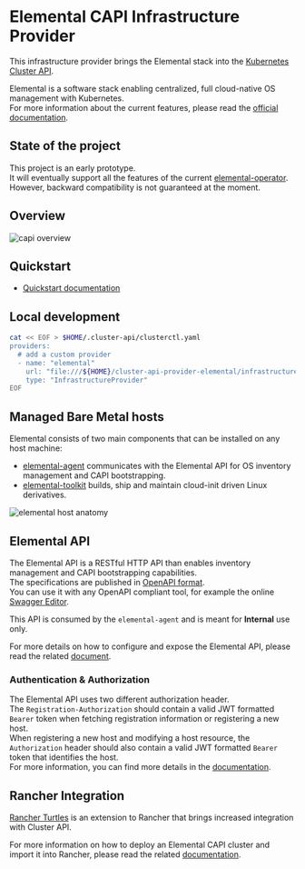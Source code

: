 # Elemental CAPI Infrastructure Provider

This infrastructure provider brings the Elemental stack into the [Kubernetes Cluster API](https://cluster-api.sigs.k8s.io/).

Elemental is a software stack enabling centralized, full cloud-native OS management with Kubernetes.  
For more information about the current features, please read the [official documentation](https://elemental.docs.rancher.com/).  

## State of the project

This project is an early prototype.  
It will eventually support all the features of the current [elemental-operator](https://github.com/rancher/elemental-operator).  
However, backward compatibility is not guaranteed at the moment.  

## Overview

![capi overview](doc/images/capi-overview.png)

## Quickstart

- [Quickstart documentation](doc/QUICKSTART.md)

## Local development

```bash
cat << EOF > $HOME/.cluster-api/clusterctl.yaml
providers:
  # add a custom provider
  - name: "elemental"
    url: "file:///${HOME}/cluster-api-provider-elemental/infrastructure-elemental/v0.0.0/infrastructure-components.yaml"
    type: "InfrastructureProvider"
EOF
```

## Managed Bare Metal hosts

Elemental consists of two main components that can be installed on any host machine:  

- [elemental-agent](cmd/agent/README.md) communicates with the Elemental API for OS inventory management and CAPI bootstrapping.  
- [elemental-toolkit](https://github.com/rancher/elemental-toolkit) builds, ship and maintain cloud-init driven Linux derivatives.  

![elemental host anatomy](doc/images/elemental-host-anatomy.png)

## Elemental API

The Elemental API is a RESTful HTTP API than enables inventory management and CAPI bootstrapping capabilities.  
The specifications are published in [OpenAPI format](elemental-openapi.yaml).  
You can use it with any OpenAPI compliant tool, for example the online [Swagger Editor](https://editor.swagger.io/).  

This API is consumed by the `elemental-agent` and is meant for **Internal** use only.  

For more details on how to configure and expose the Elemental API, please read the related [document](./doc/ELEMENTAL_API_SETUP.md).  

### Authentication & Authorization

The Elemental API uses two different authorization header.  
The `Registration-Authorization` should contain a valid JWT formatted `Bearer` token when fetching registration information or registering a new host.  
When registering a new host and modifying a host resource, the `Authorization` header should also contain a valid JWT formatted `Bearer` token that identifies the host.  
For more information, you can find more details in the [documentation](doc/AUTH.md).  

## Rancher Integration

[Rancher Turtles](https://docs.rancher-turtles.com/) is an extension to Rancher that brings increased integration with Cluster API.  

For more information on how to deploy an Elemental CAPI cluster and import it into Rancher, please read the related [documentation](doc/RANCHER.md).  
